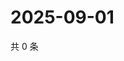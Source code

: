 # 2025-09-01

共 0 条

<!-- BEGIN ZHIHUQUESTIONS -->
<!-- 最后更新时间 Mon Sep 01 2025 02:13:52 GMT+0800 (China Standard Time) -->

<!-- END ZHIHUQUESTIONS -->

